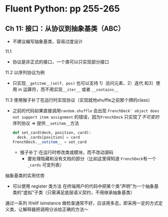 # Fluent Python: pp 255-265

## Ch 11: 接口：从协议到抽象基类（ABC）

- 不建议编写抽象基类，容易过度设计

11.1

- 协议是非正式的接口，一个类可以只实现部分接口

11.2 以序列协议为例

- 只实现`__getitem__(self, pos)` 也可以支持 1）访问元素、2）迭代 和3）使用 in 运算符，而不用实现`__iter__` 或者 `__contains__`

11.3 使用猴子补丁在运行时实现协议（实现就地shuffle之前那个牌的class）

- 之前的代码如果直接调用`random.shuffle` 会出现 `FrenchDeck' object does not support item assignment` 的错误，因为`FrenchDeck` 只实现了*不可变的*序列协议 => 提供`__setitem__`方法

    ```python
    def set_card(deck, position, card):
      deck._cards[position] = card
    FrenchDeck.__setitem__ = set_card
    ```

    - 猴子补丁:在运行时修改类或模块，而不改动源码
        - 要处理隐藏和没有文档的部分（比如这里得知道 `FrenchDeck`有一个`_cards` 可变列表）

抽象基类的实用优势

- 可以使用 register 类方法 在终端用户的代码中把某个类“声明”为一个抽象基类的“虚拟”子类（只需满足底层语义契约，不用继承抽象基类）

通过一系列 if/elif isinstance 做检查通常不好，应该用多态，即采用一定的方式定 义类，让解释器把调用分派给正确的方法～

